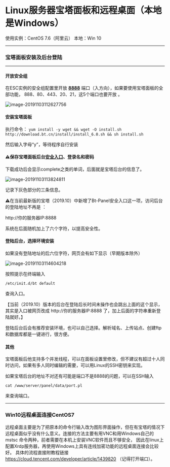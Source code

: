 # Linux服务器宝塔面板和远程桌面（本地是Windows）

使用实例：CentOS 7.6（阿里云）	本地：Win 10

------

### 宝塔面板安装及后台登陆

------

#### 开放安全组

在ESC实例的安全组配置里开放 **<u>8888</u>** 端口（入方向），如果要使用宝塔面板的全部功能， 888、80、443、20、21，这5个端口也要开放 。

![image-20191103112627756](C:\Users\asus\AppData\Roaming\Typora\typora-user-images\image-20191103112627756.png)

#### 安装宝塔面板

 执行命令：
`yum install -y wget && wget -O install.sh http://download.bt.cn/install/install_6.0.sh && sh install.sh`

然后输入字母“y”，等待程序自行安装

#### ⚠保存宝塔面板后台<u>安全入口</u>、登录名和密码

下载成功后会显示complete之类的单词，后面就是宝塔后台的信息了。

![image-20191103113824811](C:\Users\asus\AppData\Roaming\Typora\typora-user-images\image-20191103113824811.png)

记录下灰色部分的三条信息。

⚠在当前最新版的宝塔（2019.10）中新增了Bt-Panel安全入口这一项，访问后台的登陆地址不再是 ：

http://你的服务器IP:8888 

系统在后面随机加上了六个字符，以提高安全性。

#### 登陆后台，选择环境安装

如果没有登陆地址的后六位字符，网页会有如下显示（早期版本除外）

![image-20191103114604218](C:\Users\asus\AppData\Roaming\Typora\typora-user-images\image-20191103114604218.png)

按照提示在终端输入

`/etc/init.d/bt default`

查询入口。

【当前（2019.10）版本的后台在登陆后长时间未操作也会跳出上面的这个显示，其实是入口被网页改成  http://你的服务器IP:8888  了，加上后面的字符串重新登陆就好。】

登陆后台后会有推荐安装环境，也可以自己选择。解析域名、上传站点、创建ftp和数据库都是一键进行，很方便。

#### 其他

宝塔面板后他支持多个并发线程，可以在面板设置里修改，但不建议有超过十人同时访问，如果有多人同时编辑的需要，可以用Linux的SSH密钥来实现。

如果宝塔后台的地址不对还有可能是端口不是8888的问题，可以在SSH输入

`cat /www/server/panel/data/port.pl`

来查询端口。

------

### Win10远程桌面连接CentOS7

远程桌面主要是为了把原本的命令行输入改为图形界面操作，但在有宝塔的情况下远程桌面似乎没有什么意义。连接的方法主要有用VNC和用Windows自己的 mstsc 命令两种，前者需要在本机上安装VNC软件而且不够安全， 因此在linux上配置Xrdp服务器，再使用Windows上具有连线加密功能的远程桌面连接会比较好。 具体的流程直接附教程链接 https://cloud.tencent.com/developer/article/1439820 （记得打开端口）。